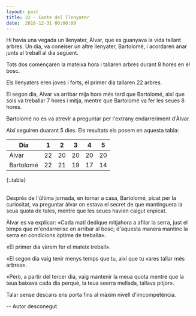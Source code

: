 ```yaml
---
layout: post
title: 22 - Conte del llenyater
date:  2016-12-31 00:00:00
---
```



Hi havia una vegada un llenyater, Àlvar, que es guanyava la vida tallant arbres. Un dia, va conèiser un altre llenyater, Bartolomé, i acordaren anar junts al treball al dia següent.

Tots dos començaren la mateixa hora i tallaren arbres durant 8 hores en el bosc.

Els llenyaters eren joves i forts, el primer dia tallaren 22 arbres.

El segon dia, Àlvar va arribar mija hora més tard que Bartolomé, així que sols va treballar 7 hores i mitja, mentre que Bartolomé va fer les seues 8 hores.

Bartolomé no es va atrevir a preguntar per l'extrany endarreriment d'Àlvar.

Així seguiren duarant 5 dies. Els resultats els posem en aquesta tabla:

Día       |   1 |   2 |   3 |   4 |   5
---       | --- | --- | --- | --- | ---
Àlvar     |  22 |  20 |  20 |  20 |  20
Bartolomé |  22 |  21 |  19 |  17 |  14
{:.tabla}

<br />
Després de l'última jornada, en tornar a casa, Bartolomé, picat per la curiositat, va preguntar àlvar on estava el secret de que mantinguera la seua quota de tales, mentre que les seues havien caigut enpicat.

Àlvar es va explicar: «Cada matí dedique mitjahora a afilar la serra, just el temps que m'endarrerisc en arribar al bosc; d'aquesta manera mantinc la serra en condicions òptime de treballa».

«El primer dia vàrem fer el mateix treball».

«El segon dia vaig tenir menys temps que tu, així que tu vares tallar més arbres».

«Però, a partir del tercer dia, vaig mantenir la meua quota mentre que la teua baixava cada dia perquè, la teua seerra mellada, tallava pitjor».

Talar sense descans ens porta fins al màxim nivell d'imcompetència.

-- Autor desconegut
